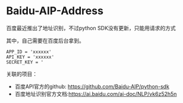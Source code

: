 # Baidu-AIP-Address
百度最近推出了地址识别，不过python SDK没有更新，只能用请求的方式

其中，自己需要在百度后台拿到。
```
APP_ID = 'xxxxxx'
API_KEY = 'xxxxxx'
SECRET_KEY = '
```

关联的项目：

- 百度API官方的github:  https://github.com/Baidu-AIP/python-sdk
- 百度地址识别官方文档:https://ai.baidu.com/ai-doc/NLP/vk6z52h5n


